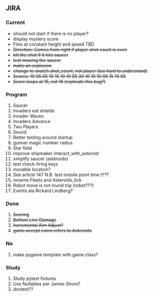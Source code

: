 ## JIRA 

### Current

* should not start if there is no player?
* display mystery score
* Flies at constant height and speed TBD
* <s>Direction: Comes from right if player shot count is even</s>
* <s>kill the shot if it hits saucer</s>
* <s>test missing the saucer</s>
* <s>make an explosion</s>
* <s>change to snatch shot_count, not player (too hard to understand)</s>
* <s>Scores: 10 05 05 10 15 10 10 05 30 10 10 10 05 15 10 05 </s>
* <s>Score loops at 15, not 16 (replicate this bug?)</s>

### Program

1. Saucer
2. Invaders eat shields
3. Invader Waves
4. Invaders Advance
5. Two Players
6. Sound
7. Better testing around startup
8. gunner magic number radius
9. Star field
10. improve shipmaker interact_with_asteroid
11. simplify saucer (asteroids)
12. test check-firing keys
13. movable location?
14. See article 147 N.B. test missile point time t???
15. rename Fleets and Asteroids_tick
16. Robot move is not round trip (robot???)
17. Events ala Rickard Lindberg?

### Done

1. <s>Scoring</s>
2. <s>Bottom Line Damage</s>
3. <s>Incremental Aim Adjust?</s>
4. <s>game accept coins refers to Asteroids</s>

### No

1. make pygame template with game class?

### Study

1. Study pytest fixtures
2. Use Nullables per James Shore?
3. doctest??
